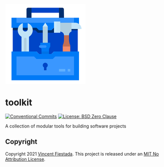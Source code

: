 ![](./icon.svg)

# toolkit

[![Conventional Commits](https://img.shields.io/badge/commits-conventional-0047ab.svg?labelColor=16161b)](https://conventionalcommits.org)
[![License: BSD Zero Clause](https://img.shields.io/github/license/vncntx/toolkit.svg?labelColor=16161b&color=0047ab)](./LICENSE)

A collection of modular tools for building software projects

## Copyright

Copyright 2021 [Vincent Fiestada](mailto:vincent@vincent.click). This project is released under an [MIT No Attribution License](./LICENSE).